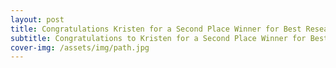 ```yaml
---
layout: post
title: Congratulations Kristen for a Second Place Winner for Best Research Award!
subtitle: Congratulations to Kristen for a Second Place Winner for Best Research Award, University of Miami Medical Faculty Association!
cover-img: /assets/img/path.jpg
---
```


